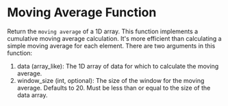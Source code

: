 # Moving Average Function

Return the `moving average` of a 1D array. This function implements a cumulative moving average calculation. It's more
efficient than calculating a simple moving average for each element. 
There are two arguments in this function:
1. data (array_like): The 1D array of data for which to calculate the moving average.
2. window_size (int, optional): The size of the window for the moving average. Defaults to 20. Must be less than or equal to the size of the data array.


